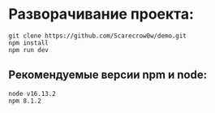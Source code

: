 # Разворачивание проекта:
```
git clone https://github.com/Scarecrow0w/demo.git
npm install
npm run dev
```
## Рекомендуемые версии npm и node:
```
node v16.13.2
npm 8.1.2
```

